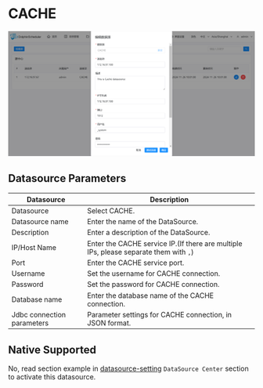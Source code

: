 # CACHE

![cache](../../../../img/new_ui/dev/datasource/cache.png)

## Datasource Parameters

|       **Datasource**       |                                    **Description**                                    |
|----------------------------|---------------------------------------------------------------------------------------|
| Datasource                 | Select CACHE.                                                                         |
| Datasource name            | Enter the name of the DataSource.                                                     |
| Description                | Enter a description of the DataSource.                                                |
| IP/Host Name               | Enter the CACHE service IP.(If there are multiple IPs, please separate them with `,`) |
| Port                       | Enter the CACHE service port.                                                         |
| Username                   | Set the username for CACHE connection.                                                |
| Password                   | Set the password for CACHE connection.                                                |
| Database name              | Enter the database name of the CACHE connection.                                      |
| Jdbc connection parameters | Parameter settings for CACHE connection, in JSON format.                              |

## Native Supported

No, read section example in [datasource-setting](../installation/datasource-setting.md) `DataSource Center` section to activate
this datasource.

